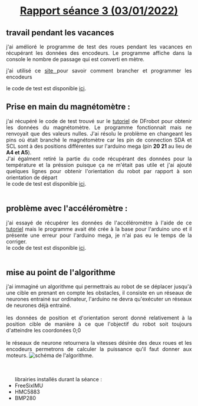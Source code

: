 
<h1 style="text-align: center"><u>Rapport séance 3 (03/01/2022)</u></h1>

<h2>travail pendant les vacances</h2>
<div style="text-align: justify">

j'ai amélioré le programme de test des roues pendant les vacances en récupérant les données des encodeurs. Le programme affiche dans la console le nombre de passage qui est converti en mètre.

j'ai utilisé ce <a href="https://automaticaddison.com/calculate-pulses-per-revolution-for-a-dc-motor-with-encoder/"> site </a> pour savoir comment brancher et programmer les encodeurs

le code de test est disponible <a href="https://github.com/PhysicDev/transporteur-autonome/blob/main/code/Tests_basiques/wheel_control/wheel_control.ino"> ici</a>.

</div>

<h2>Prise en main du magnétomètre :</h2>

<div style="text-align: justify">
j'ai récupéré le code de test trouvé sur le <a href="https://wiki.dfrobot.com/10_DOF_Mems_IMU_Sensor_V2.0_SKU__SEN0140"> tutoriel</a> de DFrobot pour obtenir les données du magnétomètre. Le programme fonctionnait mais ne renvoyait que des valeurs nulles. J'ai résolu le problème en changeant les pins où était branché le magnétomètre car les pin de connection SDA et SCL sont à des positions différentes sur l'arduino mega (pin <b>20 21</b> au lieu de <b>A4 et A5</b>).</br> J'ai égalment retiré la partie du code récupérant des données pour la température et la préssion puisque ça ne m'était pas utile et j'ai ajouté quelques lignes pour obtenir l'orientation du robot par rapport à son orientation de départ</br>
le code de test est disponible <a href="https://github.com/PhysicDev/transporteur-autonome/blob/main/code/Tests_basiques/magnetorTest/magnetorTest.ino"> ici</a>.
</br>
</br></div>

<h2>problème avec l'accéléromètre :</h2>
<div style="text-align: justify">
j'ai essayé de récupérer les données de l'accéléromètre à l'aide de ce <a href="https://www.aranacorp.com/fr/utilisation-dun-module-mpu6050-avec-arduino/"> tutoriel</a> mais le programme avait été crée à la base pour l'arduino uno et il présente une erreur pour l'arduino mega, je n'ai pas eu le temps de la corriger.
 </br>le code de test est disponible <a href="https://github.com/PhysicDev/transporteur-autonome/blob/main/code/Tests_basiques/acceleroTest/acceleroTest.ino"> ici</a>.
</br>
</br></div>

<h2>mise au point de l'algorithme </h2>
<div style="text-align: justify">
j'ai immaginé un algorithme qui permettrais au robot de se déplacer jusqu'à une cible en prenant en compte les obstacles, il consiste en un réseaux de neurones entrainé sur ordinateur, l'arduino ne devra qu'exécuter un réseaux de neurones déjà entrainé.</br></br> les données de position et d'orientation seront donné relativement à la position cible de manière à ce que l'objectif du robot soit toujours d'atteindre les coordonées 0;0</br></br> le réseaux de neurone retournera la vitesses désirée des deux roues et les encodeurs permetrons de calculer la puissance qu'il faut donner aux moteurs.
<img src="../../../tree/main/schema/algorithme.png" alt = "schéma de l'algorithme.">
</div>
</br></br>
<div>
<ul>librairies installés durant la séance : 
    <li>FreeSixIMU</li>
    <li>HMC5883</li>
    <li>BMP280</li>
</ul></div>